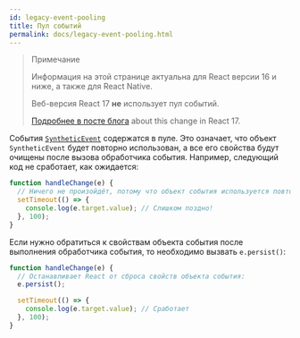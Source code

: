 ```yaml
---
id: legacy-event-pooling
title: Пул событий
permalink: docs/legacy-event-pooling.html
---
```


>Примечание
>
>Информация на этой странице актуальна для React версии 16 и ниже, а также для React Native.
>
>Веб-версия React 17 **не** использует пул событий.
>
>[Подробнее в посте блога](/blog/2020/08/10/react-v17-rc.html#no-event-pooling) about this change in React 17.

События [`SyntheticEvent`](/docs/events.html) содержатся в пуле. Это означает, что объект `SyntheticEvent` будет повторно использован, а все его свойства будут очищены после вызова обработчика события.
Например, следующий код не сработает, как ожидается:

```javascript
function handleChange(e) {
  // Ничего не произойдёт, потому что объект события используется повторно.
  setTimeout(() => {
    console.log(e.target.value); // Слишком поздно!
  }, 100);
}
```

Если нужно обратиться к свойствам объекта события после выполнения обработчика события, то необходимо вызвать `e.persist()`:

```javascript
function handleChange(e) {
  // Останавливает React от сброса свойств объекта события:
  e.persist();

  setTimeout(() => {
    console.log(e.target.value); // Сработает
  }, 100);
}
```
